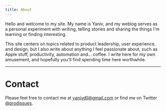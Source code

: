 ```yaml
---
title: About
---
```


Hello and welcome to my site. My name is Yaniv, and my weblog serves as a personal experiment with writing, telling stories and sharing the things I'm learning or finding interesting.

This site centers on topics related to product leadership, user experience, and design, but I also write about anything I feel passionate about, such as Apple stuff, productivity, automation and... coffee. I write here for my own amusement, and hopefully you'll find spending time here worthwhile.

<!-- <p> You'll find there isn't way to leave comments. It's intentional, but not because I don't welcome feedback, ideas and opinions. I just don't to become a moderator, since 99% of comments are spam at best, harassment at worst. So please feel free to contact me whenever, or bring the discussion over to twitter.</p>
-->

---

# Contact

Please feel free to contact me at [yanivdll@gmail.com](mailto:yanivdll@gmail.com) or find me on Twitter [@prodissues](https://twitter.com/prodissues).
